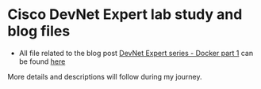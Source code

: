 # Cisco DevNet Expert lab study and blog files

- All file related to the blog post [DevNet Expert series - Docker part 1](https://blog.kuhlcloud.de/containers/2022/12/16/docker-part1.html) can be found [here](https://github.com/daniel1820815/devnet-expert-lab/tree/main/blog/docker/part1-files)

More details and descriptions will follow during my journey.
